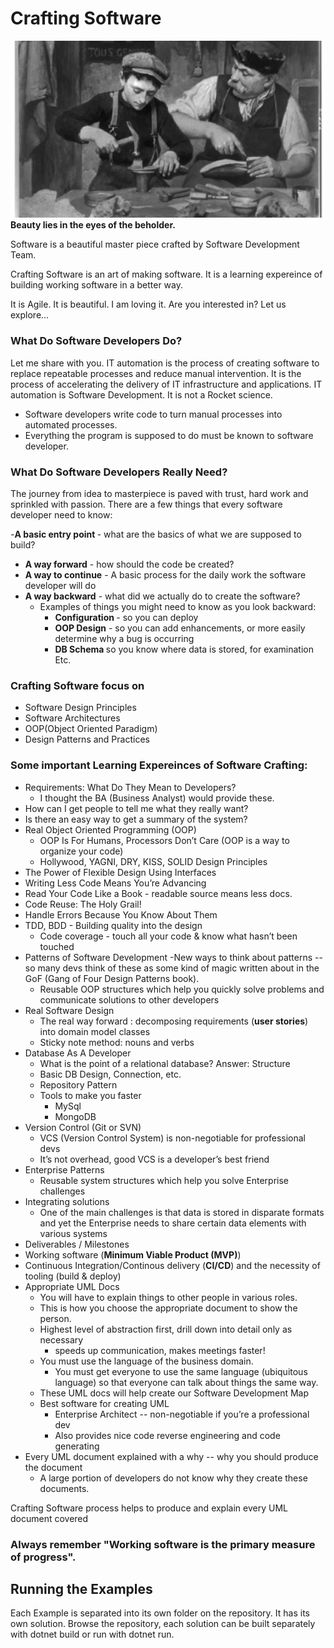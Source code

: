

# Crafting Software
<img src="/Images/learning.png">
<b>Beauty lies in the eyes of the beholder.</b> <br/>
<p>Software is a beautiful master piece crafted by Software Development Team.</p>
<p>Crafting Software is an art of making software. It is a learning expereince of building working software in a better way.  
<p>It is Agile. 
It is beautiful.
I am loving it.
Are you interested in? 
Let us explore...
</p>

### What Do Software Developers Do?
Let me share with you. IT automation is the process of creating software to replace repeatable processes and reduce manual intervention. It is the process of accelerating the delivery of IT infrastructure and applications. IT automation is Software Development. It is not a Rocket science. 
- Software developers write code to turn manual processes into automated processes.
- Everything the program is supposed to do must be known to software developer.

### What Do Software Developers Really Need?
The journey from idea to masterpiece is paved with trust, hard work and sprinkled with passion. There are a few things that every software developer need to know:

-<b>A basic entry point </b>- what are the basics of what we are supposed to build?
- <b>A way forward</b> - how should the code be created?
- <b> A way to continue</b> - A basic process for the daily work the software developer will do
- <b>A way backward</b> - what did we actually do to create the software?
  - Examples of things you might need to know as you look backward:
    - <b>Configuration </b>- so you can deploy
    - <b>OOP Design</b> - so you can add enhancements, or more easily determine why a bug is occurring
    - <b>DB Schema </b> so you know where data is stored, for examination
Etc.

### Crafting Software  focus on
- Software Design Principles
- Software Architectures
- OOP(Object Oriented Paradigm)
- Design Patterns and Practices 

### Some important Learning Expereinces of Software Crafting:
- Requirements: What Do They Mean to Developers?
  - I thought the BA (Business Analyst) would provide these.
- How can I get people to tell me what they really want?
- Is there an easy way to get a summary of the system?
- Real Object Oriented Programming (OOP)
  - OOP Is For Humans, Processors Don’t Care (OOP is a way to organize your code)
  - Hollywood, YAGNI, DRY, KISS, SOLID Design Principles
- The Power of Flexible Design Using Interfaces
- Writing Less Code Means You’re Advancing
- Read Your Code Like a Book - readable source means less docs.
- Code Reuse: The Holy Grail!
- Handle Errors Because You Know About Them
- TDD, BDD - Building quality into the design
  - Code coverage - touch all your code & know what hasn’t been touched
- Patterns of Software Development
  -New ways to think about patterns -- so many devs think of these as some kind of magic written about in the GoF (Gang of Four Design Patterns book).
  - Reusable OOP structures which help you quickly solve problems and communicate solutions to other developers
- Real Software Design
  - The real way forward : decomposing requirements (<b>user stories</b>) into domain model classes
  - Sticky note method: nouns and verbs
- Database As A Developer
  - What is the point of a relational database? Answer: Structure
  - Basic DB Design, Connection, etc.
  - Repository Pattern
  - Tools to make you faster
    - MySql
    - MongoDB
- Version Control (Git or SVN)
    - VCS (Version Control System) is non-negotiable for professional devs 
    - It’s not overhead, good VCS is a developer’s best friend
- Enterprise Patterns
    - Reusable system structures which help you solve Enterprise challenges
- Integrating solutions 
    - One of the main challenges is that data is stored in disparate formats and yet the Enterprise needs to share certain data elements with various systems
- Deliverables / Milestones
- Working software (<b>Minimum Viable Product (MVP)</b>)
- Continuous Integration/Continous delivery (<b>CI/CD</b>) and the necessity of tooling (build & deploy)
- Appropriate UML Docs
    - You will have to explain things to other people in various roles. 
    - This is how you choose the appropriate document to show the person.
    - Highest level of abstraction first, drill down into detail only as necessary 
        - speeds up communication, makes meetings faster!
    - You must use the language of the business domain. 
        - You must get everyone to use the same language (ubiquitous language) so that everyone can talk about things the same way.
    - These UML docs will help create our Software Development Map
    - Best software for creating UML 
        - Enterprise Architect -- non-negotiable if you’re a professional dev
        - Also provides nice code reverse engineering and code generating
- Every UML document explained with a why -- why you should produce the document
    - A large portion of developers do not know why they create these documents. 

Crafting Software process helps to produce and explain every UML document covered 

### Always remember "Working software is the primary measure of progress".

## Running the Examples
Each Example is separated into its own folder on the repository. It has its own solution. Browse the repository, each solution can be built separately with dotnet build or run with dotnet run.
